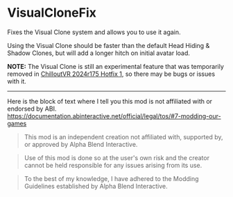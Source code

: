 # VisualCloneFix

Fixes the Visual Clone system and allows you to use it again.

Using the Visual Clone should be faster than the default Head Hiding & Shadow Clones, but will add a longer hitch on initial avatar load.

**NOTE:** The Visual Clone is still an experimental feature that was temporarily removed in [ChilloutVR 2024r175 Hotfix 1](https://abinteractive.net/blog/chilloutvr_2024r175_hotfix_1), so there may be bugs or issues with it.

---

Here is the block of text where I tell you this mod is not affiliated with or endorsed by ABI. 
https://documentation.abinteractive.net/official/legal/tos/#7-modding-our-games

> This mod is an independent creation not affiliated with, supported by, or approved by Alpha Blend Interactive. 

> Use of this mod is done so at the user's own risk and the creator cannot be held responsible for any issues arising from its use.

> To the best of my knowledge, I have adhered to the Modding Guidelines established by Alpha Blend Interactive.
